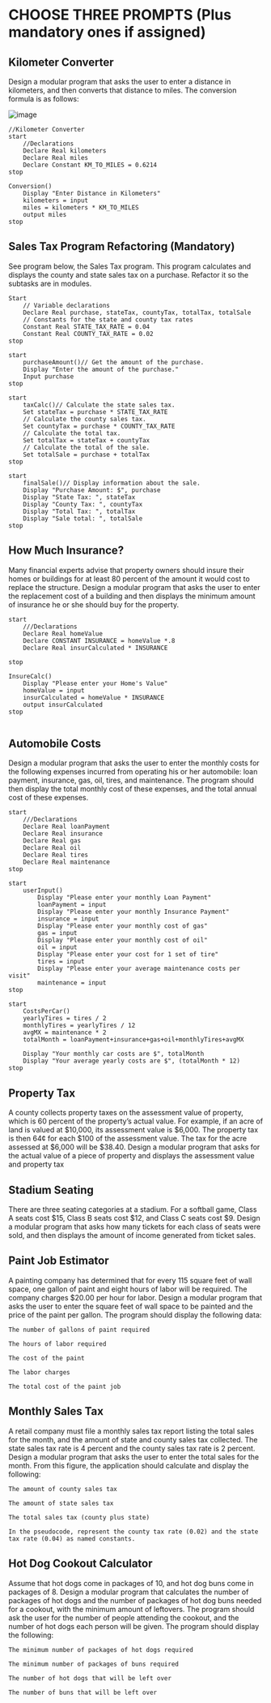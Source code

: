 # CHOOSE THREE PROMPTS (Plus mandatory ones if assigned)
## Kilometer Converter

Design a modular program that asks the user to enter a distance in kilometers, and then converts that distance to miles. The conversion formula is as follows:

![image](https://user-images.githubusercontent.com/47218880/67329523-99b2e300-f4e0-11e9-8a30-3f31fbd76ae1.png)

```
//Kilometer Converter
start
    //Declarations
    Declare Real kilometers
    Declare Real miles
    Declare Constant KM_TO_MILES = 0.6214
stop

Conversion()
    Display "Enter Distance in Kilometers"
    kilometers = input
    miles = kilometers * KM_TO_MILES
    output miles
stop
```

## Sales Tax Program Refactoring (Mandatory)

See program below,  the Sales Tax program. This program calculates and displays the county and state sales tax on a purchase. Refactor it so the subtasks are in modules.
```
Start
    // Variable declarations
    Declare Real purchase, stateTax, countyTax, totalTax, totalSale
    // Constants for the state and county tax rates
    Constant Real STATE_TAX_RATE = 0.04
    Constant Real COUNTY_TAX_RATE = 0.02
stop

start
    purchaseAmount()// Get the amount of the purchase.
    Display "Enter the amount of the purchase."
    Input purchase
stop

start
    taxCalc()// Calculate the state sales tax.
    Set stateTax = purchase * STATE_TAX_RATE
    // Calculate the county sales tax.
    Set countyTax = purchase * COUNTY_TAX_RATE
    // Calculate the total tax.
    Set totalTax = stateTax + countyTax
    // Calculate the total of the sale.
    Set totalSale = purchase + totalTax
stop

start  
    finalSale()// Display information about the sale.
    Display "Purchase Amount: $", purchase
    Display "State Tax: ", stateTax
    Display "County Tax: ", countyTax
    Display "Total Tax: ", totalTax
    Display "Sale total: ", totalSale
stop
```
 



## How Much Insurance?

Many financial experts advise that property owners should insure their homes or buildings for at least 80 percent of the amount it would cost to replace the structure. Design a modular program that asks the user to enter the replacement cost of a building and then displays the minimum amount of insurance he or she should buy for the property.

```
start
    ///Declarations
    Declare Real homeValue
    Declare CONSTANT INSURANCE = homeValue *.8
    Declare Real insurCalculated * INSURANCE

stop

InsureCalc()
    Display "Please enter your Home's Value"
    homeValue = input
    insurCalculated = homeValue * INSURANCE
    output insurCalculated
stop
    

```

## Automobile Costs

Design a modular program that asks the user to enter the monthly costs for the following expenses incurred from operating his or her automobile: loan payment, insurance, gas, oil, tires, and maintenance. The program should then display the total monthly cost of these expenses, and the total annual cost of these expenses.

```
start
    ///Declarations
    Declare Real loanPayment
    Declare Real insurance
    Declare Real gas
    Declare Real oil
    Declare Real tires
    Declare Real maintenance
stop

start
    userInput()
        Display "Please enter your monthly Loan Payment"
        loanPayment = input
        Display "Please enter your monthly Insurance Payment"
        insurance = input
        Display "Please enter your monthly cost of gas"
        gas = input
        Display "Please enter your monthly cost of oil"
        oil = input
        Display "Please enter your cost for 1 set of tire"
        tires = input
        Display "Please enter your average maintenance costs per visit"
        maintenance = input
stop

start
    CostsPerCar()
    yearlyTires = tires / 2 
    monthlyTires = yearlyTires / 12
    avgMX = maintenance * 2 
    totalMonth = loanPayment+insurance+gas+oil+monthlyTires+avgMX
    
    Display "Your monthly car costs are $", totalMonth
    Display "Your average yearly costs are $", (totalMonth * 12)
stop
```

## Property Tax

A county collects property taxes on the assessment value of property, which is 60 percent of the property’s actual value. For example, if an acre of land is valued at $10,000, its assessment value is $6,000. The property tax is then 64¢ for each $100 of the assessment value. The tax for the acre assessed at $6,000 will be $38.40. Design a modular program that asks for the actual value of a piece of property and displays the assessment value and property tax

## Stadium Seating

There are three seating categories at a stadium. For a softball game, Class A seats cost $15, Class B seats cost $12, and Class C seats cost $9. Design a modular program that asks how many tickets for each class of seats were sold, and then displays the amount of income generated from ticket sales.

## Paint Job Estimator

A painting company has determined that for every 115 square feet of wall space, one gallon of paint and eight hours of labor will be required. The company charges $20.00 per hour for labor. Design a modular program that asks the user to enter the square feet of wall space to be painted and the price of the paint per gallon. The program should display the following data:
```
The number of gallons of paint required

The hours of labor required

The cost of the paint

The labor charges

The total cost of the paint job
```
## Monthly Sales Tax

A retail company must file a monthly sales tax report listing the total sales for the month, and the amount of state and county sales tax collected. The state sales tax rate is 4 percent and the county sales tax rate is 2 percent. Design a modular program that asks the user to enter the total sales for the month. From this figure, the application should calculate and display the following:
```
The amount of county sales tax

The amount of state sales tax

The total sales tax (county plus state)

In the pseudocode, represent the county tax rate (0.02) and the state tax rate (0.04) as named constants.
```
## Hot Dog Cookout Calculator

Assume that hot dogs come in packages of 10, and hot dog buns come in packages of 8. Design a modular program that calculates the number of packages of hot dogs and the number of packages of hot dog buns needed for a cookout, with the minimum amount of leftovers. The program should ask the user for the number of people attending the cookout, and the number of hot dogs each person will be given. The program should display the following:
```
The minimum number of packages of hot dogs required

The minimum number of packages of buns required

The number of hot dogs that will be left over

The number of buns that will be left over
```
